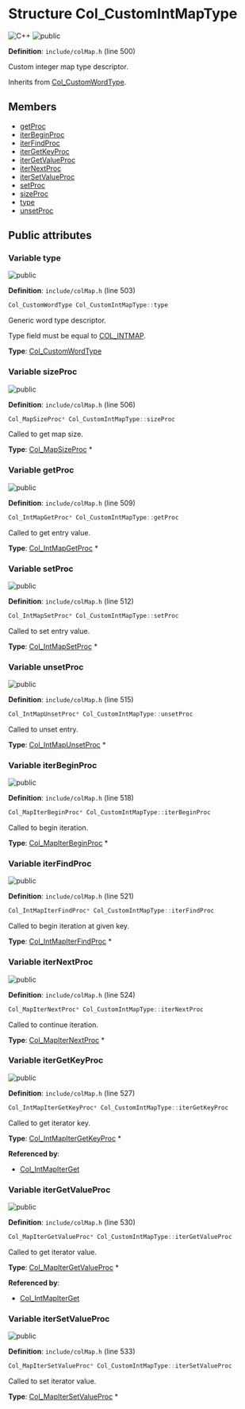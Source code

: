 <a id="struct_col___custom_int_map_type"></a>
# Structure Col\_CustomIntMapType

![][C++]
![][public]

**Definition**: `include/colMap.h` (line 500)

Custom integer map type descriptor.

Inherits from [Col\_CustomWordType](struct_col___custom_word_type.md#struct_col___custom_word_type).

## Members

* [getProc](struct_col___custom_int_map_type.md#struct_col___custom_int_map_type_1a1182d33461048ba4798b717b4785f44c)
* [iterBeginProc](struct_col___custom_int_map_type.md#struct_col___custom_int_map_type_1a2d9505a1ba4092d56be0f1d5aa9330d9)
* [iterFindProc](struct_col___custom_int_map_type.md#struct_col___custom_int_map_type_1a324b123a07214cdf626ce6e09e9aecef)
* [iterGetKeyProc](struct_col___custom_int_map_type.md#struct_col___custom_int_map_type_1a15d5cc8018de195af5728bb60a89614a)
* [iterGetValueProc](struct_col___custom_int_map_type.md#struct_col___custom_int_map_type_1a58a82c69b042d896adc4f3aac21efca3)
* [iterNextProc](struct_col___custom_int_map_type.md#struct_col___custom_int_map_type_1af1d11a892a1b6cb3af437aaee1ce31a3)
* [iterSetValueProc](struct_col___custom_int_map_type.md#struct_col___custom_int_map_type_1a0d6d7e37ad765759c2b48e8d5e347805)
* [setProc](struct_col___custom_int_map_type.md#struct_col___custom_int_map_type_1ac99aea50115d944d3ad83554b0a34bf0)
* [sizeProc](struct_col___custom_int_map_type.md#struct_col___custom_int_map_type_1a4a60028002e0dae0dc3d43e7bb75f5d6)
* [type](struct_col___custom_int_map_type.md#struct_col___custom_int_map_type_1a930e99e2a9f936817aeb46a2de0d34cc)
* [unsetProc](struct_col___custom_int_map_type.md#struct_col___custom_int_map_type_1ac50a20eb9c006e88fa88f173f44bcddd)

## Public attributes

<a id="struct_col___custom_int_map_type_1a930e99e2a9f936817aeb46a2de0d34cc"></a>
### Variable type

![][public]

**Definition**: `include/colMap.h` (line 503)

```cpp
Col_CustomWordType Col_CustomIntMapType::type
```

Generic word type descriptor.

Type field must be equal to [COL\_INTMAP](col_word_8h.md#group__words_1ga0938add7b6f34338e9c7bc847a6b9b2f).



**Type**: [Col\_CustomWordType](struct_col___custom_word_type.md#struct_col___custom_word_type)

<a id="struct_col___custom_int_map_type_1a4a60028002e0dae0dc3d43e7bb75f5d6"></a>
### Variable sizeProc

![][public]

**Definition**: `include/colMap.h` (line 506)

```cpp
Col_MapSizeProc* Col_CustomIntMapType::sizeProc
```

Called to get map size.





**Type**: [Col\_MapSizeProc](col_map_8h.md#group__custommap__words_1ga3fa49bef2d9acca19f61e811fd480117) *

<a id="struct_col___custom_int_map_type_1a1182d33461048ba4798b717b4785f44c"></a>
### Variable getProc

![][public]

**Definition**: `include/colMap.h` (line 509)

```cpp
Col_IntMapGetProc* Col_CustomIntMapType::getProc
```

Called to get entry value.





**Type**: [Col\_IntMapGetProc](col_map_8h.md#group__custommap__words_1gae8b01496e5dec9f2d4c5f2d465d84fce) *

<a id="struct_col___custom_int_map_type_1ac99aea50115d944d3ad83554b0a34bf0"></a>
### Variable setProc

![][public]

**Definition**: `include/colMap.h` (line 512)

```cpp
Col_IntMapSetProc* Col_CustomIntMapType::setProc
```

Called to set entry value.





**Type**: [Col\_IntMapSetProc](col_map_8h.md#group__custommap__words_1ga133f5965501d18c114b195ba153d29f4) *

<a id="struct_col___custom_int_map_type_1ac50a20eb9c006e88fa88f173f44bcddd"></a>
### Variable unsetProc

![][public]

**Definition**: `include/colMap.h` (line 515)

```cpp
Col_IntMapUnsetProc* Col_CustomIntMapType::unsetProc
```

Called to unset entry.





**Type**: [Col\_IntMapUnsetProc](col_map_8h.md#group__custommap__words_1gaf2fe195205ae8c8f962be73194cc8e5a) *

<a id="struct_col___custom_int_map_type_1a2d9505a1ba4092d56be0f1d5aa9330d9"></a>
### Variable iterBeginProc

![][public]

**Definition**: `include/colMap.h` (line 518)

```cpp
Col_MapIterBeginProc* Col_CustomIntMapType::iterBeginProc
```

Called to begin iteration.





**Type**: [Col\_MapIterBeginProc](col_map_8h.md#group__custommap__words_1gab5110c2d8072d001d4b407c017a9c376) *

<a id="struct_col___custom_int_map_type_1a324b123a07214cdf626ce6e09e9aecef"></a>
### Variable iterFindProc

![][public]

**Definition**: `include/colMap.h` (line 521)

```cpp
Col_IntMapIterFindProc* Col_CustomIntMapType::iterFindProc
```

Called to begin iteration at given key.





**Type**: [Col\_IntMapIterFindProc](col_map_8h.md#group__custommap__words_1gadef056ea16828d598f5702a85988da3f) *

<a id="struct_col___custom_int_map_type_1af1d11a892a1b6cb3af437aaee1ce31a3"></a>
### Variable iterNextProc

![][public]

**Definition**: `include/colMap.h` (line 524)

```cpp
Col_MapIterNextProc* Col_CustomIntMapType::iterNextProc
```

Called to continue iteration.





**Type**: [Col\_MapIterNextProc](col_map_8h.md#group__custommap__words_1ga0cb64c06139ba1b7db784b169d46c7d1) *

<a id="struct_col___custom_int_map_type_1a15d5cc8018de195af5728bb60a89614a"></a>
### Variable iterGetKeyProc

![][public]

**Definition**: `include/colMap.h` (line 527)

```cpp
Col_IntMapIterGetKeyProc* Col_CustomIntMapType::iterGetKeyProc
```

Called to get iterator key.





**Type**: [Col\_IntMapIterGetKeyProc](col_map_8h.md#group__custommap__words_1ga3633e15000b5316b94e153b8c57bfb67) *

**Referenced by**:

* [Col\_IntMapIterGet](col_map_8h.md#group__map__words_1ga6ac827db7a48d5bee7e40080fef4e27f)

<a id="struct_col___custom_int_map_type_1a58a82c69b042d896adc4f3aac21efca3"></a>
### Variable iterGetValueProc

![][public]

**Definition**: `include/colMap.h` (line 530)

```cpp
Col_MapIterGetValueProc* Col_CustomIntMapType::iterGetValueProc
```

Called to get iterator value.





**Type**: [Col\_MapIterGetValueProc](col_map_8h.md#group__custommap__words_1ga579a529afa2ce53d16e6e9ae6e2dab99) *

**Referenced by**:

* [Col\_IntMapIterGet](col_map_8h.md#group__map__words_1ga6ac827db7a48d5bee7e40080fef4e27f)

<a id="struct_col___custom_int_map_type_1a0d6d7e37ad765759c2b48e8d5e347805"></a>
### Variable iterSetValueProc

![][public]

**Definition**: `include/colMap.h` (line 533)

```cpp
Col_MapIterSetValueProc* Col_CustomIntMapType::iterSetValueProc
```

Called to set iterator value.





**Type**: [Col\_MapIterSetValueProc](col_map_8h.md#group__custommap__words_1ga7ea9085242a94376ecd5967bcdca7f11) *

[public]: https://img.shields.io/badge/-public-brightgreen (public)
[C++]: https://img.shields.io/badge/language-C%2B%2B-blue (C++)
[private]: https://img.shields.io/badge/-private-red (private)